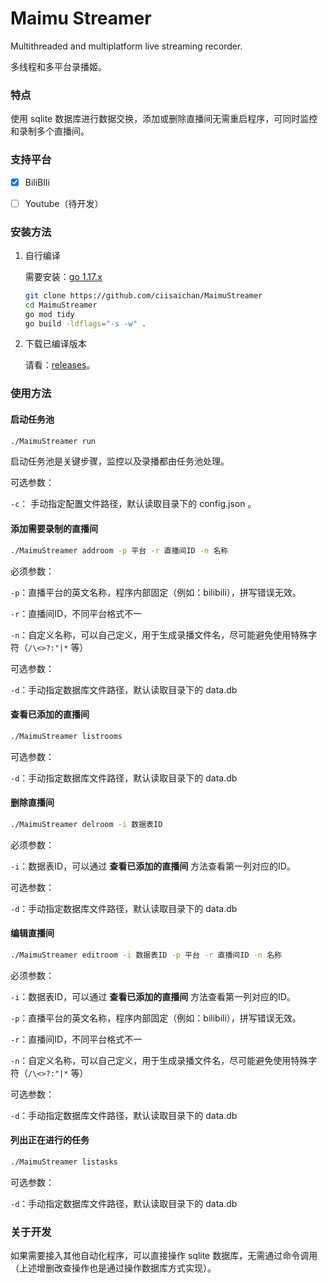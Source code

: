 # Maimu Streamer

Multithreaded and multiplatform live streaming recorder.

多线程和多平台录播姬。



### 特点

使用 sqlite 数据库进行数据交换，添加或删除直播间无需重启程序，可同时监控和录制多个直播间。



### 支持平台

- [x] BiliBIli
- [ ] Youtube（待开发）



### 安装方法

1. 自行编译

   需要安装：[go 1.17.x](https://go.dev/dl/)
   
   ```bash
   git clone https://github.com/ciisaichan/MaimuStreamer
   cd MaimuStreamer
   go mod tidy
   go build -ldflags="-s -w" .
   ```
   
2. 下载已编译版本

   请看：[releases](https://github.com/ciisaichan/MaimuStreamer/releases/)。



### 使用方法

#### 启动任务池

```bash
./MaimuStreamer run
```

启动任务池是关键步骤，监控以及录播都由任务池处理。

可选参数：

`-c`： 手动指定配置文件路径，默认读取目录下的 config.json 。



#### 添加需要录制的直播间

```bash
./MaimuStreamer addroom -p 平台 -r 直播间ID -n 名称
```

必须参数：

`-p`：直播平台的英文名称，程序内部固定（例如：bilibili），拼写错误无效。

`-r`：直播间ID，不同平台格式不一

`-n`：自定义名称，可以自己定义，用于生成录播文件名，尽可能避免使用特殊字符（`/\<>?:"|*` 等）

可选参数：

`-d`：手动指定数据库文件路径，默认读取目录下的 data.db



#### 查看已添加的直播间

```bash
./MaimuStreamer listrooms
```

可选参数：

`-d`：手动指定数据库文件路径，默认读取目录下的 data.db



#### 删除直播间

```bash
./MaimuStreamer delroom -i 数据表ID
```

必须参数：

`-i`：数据表ID，可以通过 **查看已添加的直播间** 方法查看第一列对应的ID。

可选参数：

`-d`：手动指定数据库文件路径，默认读取目录下的 data.db



#### 编辑直播间

```bash
./MaimuStreamer editroom -i 数据表ID -p 平台 -r 直播间ID -n 名称
```

必须参数：

`-i`：数据表ID，可以通过 **查看已添加的直播间** 方法查看第一列对应的ID。

`-p`：直播平台的英文名称，程序内部固定（例如：bilibili），拼写错误无效。

`-r`：直播间ID，不同平台格式不一

`-n`：自定义名称，可以自己定义，用于生成录播文件名，尽可能避免使用特殊字符（`/\<>?:"|*` 等）

可选参数：

`-d`：手动指定数据库文件路径，默认读取目录下的 data.db



#### 列出正在进行的任务

```bash
./MaimuStreamer listasks
```

可选参数：

`-d`：手动指定数据库文件路径，默认读取目录下的 data.db



### 关于开发

如果需要接入其他自动化程序，可以直接操作 sqlite 数据库，无需通过命令调用（上述增删改查操作也是通过操作数据库方式实现）。
